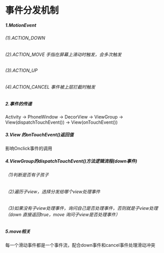 # 事件分发机制
##### 1.MotionEvent
###### (1).ACTION_DOWN
###### (2).ACTION_MOVE 手指在屏幕上滑动时触发，会多次触发
###### (3).ACTION_UP
###### (4).ACTION_CANCEL 事件被上层拦截时触发
##### 2.事件的传递
Activity -> PhoneWindow -> DecorView -> ViewGroup -> View(dispatchTouchEvent()) -> View(onTouchEvent())
##### 3.View 的onTouchEvent()返回值
影响Onclick事件的调用
##### 4.ViewGroup的dispatchTouchEvent()方法逻辑流程(down事件)
###### （1)判断是否有子孩子
###### （2)遍历子view，选择分发给哪个view处理事件
###### （3)如果没有子view处理事件，询问自己是否处理事件，否则就是子view处理（down 直接返回true，move 询问子view是否处理事件）
##### 5.move相关
每一个滑动事件都是一个事件流，配合down事件和cancel事件处理滑动冲突
